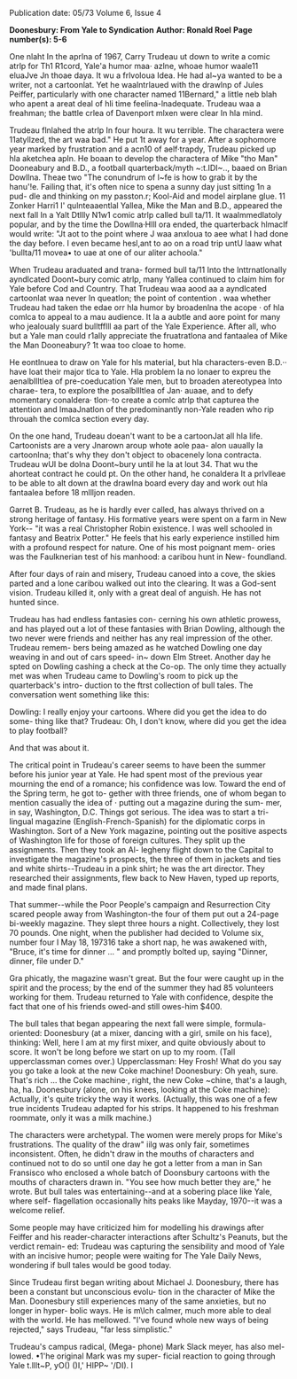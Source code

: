 Publication date: 05/73
Volume 6, Issue 4

**Doonesbury: From Yale to Syndication**
**Author: Ronald Roel**
**Page number(s): 5-6**

One nlaht In the aprlna of 1967, 
Carry Trudeau ut down to write a comic 
atrlp for Th1 R1cord, Yale'a humor maa· 
azlne, whoae humor waale11 eluaJve Jn 
thoae daya. It wu a frlvoloua Idea. He 
had al~ya wanted to be a writer, not a 
cartoonlat. Yet he waalntrlaued with 
the drawlnp of Jules Peiffer, particularly 
with one character named 11Bernard," 
a little neb blah who apent a areat deal of 
hli time feelina-lnadequate. Trudeau waa 
a freahman; the battle crlea of Davenport 
mlxen were clear In hla mind. 

Trudeau flnlahed the atrlp In four 
houra. It wu terrible. The charactera 
were 
11atyllzed, the art waa bad." He put 
1t away for a year. After a sophomore 
year marked by frustration and a acn10 
of aelf·trapdy, Trudeau picked up hla 
aketchea apln. He boaan to develop the 
charactera of Mike "tho Man" Dooneabury 
and B.D., a football quarterback/myth 
~:t.IDI~.., baaed on Brian Dowllna. Theae two 
"The conundrum of l~fe is how 
to grab it by the hanu'!e. Failing 
that, it's often nice to spena a 
sunny day just sitting 1n a pud-
dle and thinking on my passton.r; 
Kool-Aid and model airplane glue.
11 
Zonker Harri1 
I' 
qulnteaaentlal Yallea, Mike the Man and 
B.D., appeared the next fall In a Yalt 
Dtllly N1w1 comic atrlp called bull ta/11. 
It waalmmedlatoly popular, and by the 
time the Dowllna·Hlll ora ended, the 
quarterback hlmaclf would write: "Jt aot 
to the point where J waa anxloua to aee 
what I had done the day before. I even 
became hesl,ant to ao on a road trip untU 
laaw what 'bullta/11 movea• to uae at 
one of our aliter achoola." 

When Trudeau araduated and trana-
formed bull ta/11 Into the lnttrnatlonally 
ayndlcated Doont~bury comic atrlp, many 
Yallea continued to claim him for Yale 
before Cod and Country. That Trudeau 
waa aood aa a ayndlcated cartoonlat waa 
never In queatlon; the point of contention 
. waa whether Trudeau had taken the edae 
orr hla humor by broadenlna the acope · 
of hla comlca to appeal to a mau audience. 
It Ia a aubtle and aore point for many who 
jealoualy suard bulltfflll aa part of the 
Yale Experience. After all, who but a 
Yale man could r1ally appreciate the 
fruatratlona and fantaalea of Mike the Man 
Dooneabury? 1t waa too cloae to home. 

He eontlnuea to draw on Yale for hls 
material, but hla characters-even B.D.·· 
have loat their major tlca to Yale. Hla 
problem Ia no lonaer to expreu the 
aenalbllltlea of pre-coeducation Yale men, 
but to broaden atereotypea Into charae-
tera, to explore the posalbllltlea of Jan· 
auaae, and to defy momentary conaldera· 
tlon··to create a comlc atrlp that capturea 
the attention and lmaaJnatlon of the 
predominantly non-Yale readen who rip 
throuah the comlca section every day. 

On the one hand, Trudeau doean't want 
to be a cartoonJat all hla life. Cartoonists 
are a very Jnarown aroup whote aole paa-
alon uaually la cartoonlna; that's why they 
don't object to obacenely lona contracta. 
Trudeau wUI be dolna Doont~bury until 
he Ia at lout 34. That wu the ahorteat 
contract he could pt. On the other hand, 
he conaldera It a prlvlleae to be able to 
alt down at the drawlna board every day 
and work out hla fantaalea before 18 
mllljon readen. 


Garret B. Trudeau, as he is hardly ever 
called, has always thrived on a strong 
heritage of fantasy. His formative years 
were spent on a farm in New York-- "it 
was a real Christopher Robin existence. 
I was well schooled in fantasy and Beatrix 
Potter." He feels that his early experience 
instilled him with a profound respect for 
nature. One of his most poignant mem-
ories was the Faulknerian test of his 
manhood: a caribou hunt in New-
foundland. 

After four days of rain and misery, 
Trudeau canoed into a cove, the skies 
parted and a lone caribou walked out into 
the clearing. It was a God-sent vision. 
Trudeau killed it, only with a great deal 
of anguish. He has not hunted since. 

Trudeau has had endless fantasies con-
cerning his own athletic prowess, and has 
played out a lot of these fantasies with 
Brian Dowling, although the two never 
were friends and neither has any real 
impression of the other. Trudeau remem-
bers being amazed as he watched Dowling 
one day weaving in and out of cars speed-
in~ down Elm Street. Another day he 
spted on Dowling cashing a check at the 
Co-op. The only time they actually met 
was when Trudeau came to Dowling's 
room to pick up the quarterback's intro-
duction to the ftrst collection of bull 
tales. The conversation went something 
like this: 

Dowling: I really enjoy your cartoons. 
Where did you get the idea to do some-
thing like that? 
Trudeau: Oh, l don't know, where did 
you get the idea to play football? 

And that was about it. 

The critical point in Trudeau's career 
seems to have been the summer before his 
junior year at Yale. He had spent most of 
the previous year mourning the end of a 
romance; his confidence was low. Toward 
the end of the Spring term, he got to-
gether with three friends, one of whom 
began to mention casually the idea of · 
putting out a magazine during the sum-
mer, in say, Washington, D.C. Things got 
serious. The idea was to start a tri-lingual 
magazine (English-French-Spanish) for 
the diplomatic corps in Washington. Sort 
of a New York magazine, pointing out 
the positive aspects of Washington life for 
those of foreign cultures. They split up 
the assignments. Then they took an Al-
legheny flight down to the Capital to 
investigate the magazine's prospects, the 
three of them in jackets and ties and 
white shirts--Trudeau in a pink shirt; he 
was the art director. They researched 
their assignments, flew back to New 
Haven, typed up reports, and made final 
plans. 

That summer--while the Poor People's 
campaign and Resurrection City scared 
people away from Washington-the four 
of them put out a 24-page bi-weekly 
magazine. They slept three hours a night. 
Collectively, they lost 70 pounds. One 
night, when the publisher had decided to 
Volume six, number four I May 18, 197316 
take a short nap, he was awakened with, 
"Bruce, it's time for dinner ... " and 
promptly bolted up, saying "Dinner, 
dinner, file under D." 

Gra phicatly, the magazine wasn't 
great. But the four were caught up in the 
spirit and the process; by the end of the 
summer they had 85 volunteers working 
for them. Trudeau returned to Yale with 
confidence, despite the fact that one of 
his friends owed-and still owes-him $400. 

The bull tales that began appearing the 
next fall were simple, formula- oriented: 
Doonesbury (at a mixer, dancing with 
a girl, smile on his face), thinking: Well, 
here I am at my first mixer, and quite 
obviously about to score. It won't be long 
before we start on up to my room. 
(Tall upperclassman comes over.) 
Upperclassman: Hey Frosh! What do 
you say you go take a look at the new 
Coke machine! 
Doonesbury: Oh yeah, sure. That's 
rich ... the Coke machine·, right, the new 
Coke ~chine, that's a laugh, ha, ha. 
Doonesbury (alone, on his knees, 
looking at the Coke machine): Actually, 
it's quite tricky the way it works. 
(Actually, this was one of a few true 
incidents Trudeau adapted for his strips. 
It happened to his freshman roommate, 
only it was a milk machine.) 

The characters were archetypal. The 
women were merely props for Mike's 
frustrations. The quality of the draw" 
iilg was only fair, sometimes inconsistent. 
Often, he didn't draw in the mouths of 
characters and continued not to do so 
until one day he got a letter from a man 
in San Fransisco who enclosed a whole 
batch of Doonsbury cartoons with the 
mouths of characters drawn in. "You 
see how much better they are," he wrote. 
But bull tales was entertaining--and at 
a sobering place like Yale, where self-
flagellation occasionally hits peaks like 
Mayday, 1970--it was a welcome relief. 

Some people may have criticized him for 
modelling his drawings after Feiffer and 
his reader-character interactions after 
Schultz's Peanuts, but the verdict remain-
ed: Trudeau was capturing the sensibility 
and mood of Yale with an incisive humor; 
people were waiting for The Yale Daily 
News, wondering if bull tales would be 
good today. 

Since Trudeau first began writing 
about Michael J. Doonesbury, there has 
been a constant but unconscious evolu-
tion in the character of Mike the Man. 
Doonesbury still experiences many of the 
same anxieties, but no longer in hyper-
bolic ways. He is m\lch calmer, much 
more able to deal with the world. He has 
mellowed. "I've found whole new ways 
of being rejected," says Trudeau, "far less 
simplistic." 

Trudeau's campus radical, (Mega-
phone) Mark Slack meyer, has also mel-
lowed. •1'he original Mark was my super-
ficial reaction to going through Yale 
t.lllt~P, 
yO() ()I,' 
HIPP~ '/DI). 
I